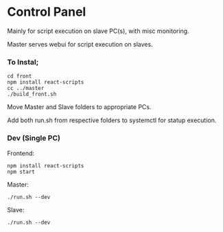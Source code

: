 # Control Panel

Mainly for script execution on slave PC(s), with misc monitoring.

Master serves webui for script execution on slaves.

### To Instal;

```
cd front
npm install react-scripts
cc ../master
./build_front.sh
```

Move Master and Slave folders to appropriate PCs.

Add both run.sh from respective folders to systemctl for statup execution.

### Dev (Single PC)

Frontend:

```
npm install react-scripts
npm start
```

Master:

```
./run.sh --dev
```

Slave:

```
./run.sh --dev
```
